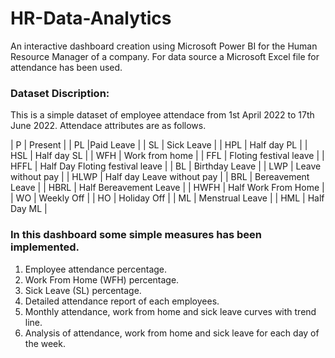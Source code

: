 # HR-Data-Analytics
An interactive dashboard creation using Microsoft Power BI for the Human Resource Manager of a company. For data source a Microsoft Excel file for attendance has been used. 

### Dataset Discription:
This is a simple dataset of employee attendace from 1st April 2022 to 17th June 2022. Attendace attributes are as follows. 
	
| P | Present |
| PL |Paid Leave |
| SL | Sick Leave |
| HPL | Half day PL |
| HSL | Half day SL |
| WFH | Work from home |
| FFL | Floting festival leave |
| HFFL | Half Day Floting festival leave | 
| BL | Birthday Leave |
| LWP | Leave without pay |
| HLWP | Half day Leave without pay |
| BRL | Bereavement Leave |
| HBRL | Half Bereavement Leave |
| HWFH | Half Work From Home |
| WO | Weekly Off |
| HO | Holiday Off |
| ML | Menstrual Leave |
| HML | Half Day ML |

### In this dashboard some simple measures has been implemented. 
  1. Employee attendance percentage. 
  2. Work From Home (WFH) percentage. 
  3. Sick Leave (SL) percentage. 
  4. Detailed attendance report of each employees. 
  5. Monthly attendance, work from home and sick leave curves with trend line. 
  6. Analysis of attendance, work from home and sick leave for each day of the week. 

